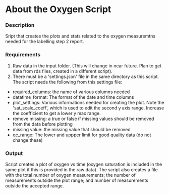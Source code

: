 About the Oxygen Script
==========================================================================

### Description ###
Sript that creates the plots and stats related to the oxygen measuremtns needed
for the labelling step 2 report.

### Requirements ###
1. Raw data in the input folder. (This will change in near future. Plan to get
data from rds files, created in a different script).
2. There must be a 'settings.json' file in the same directory as this script.
The script needs the following from this settings file:
- required_columns: the name of various columns needed
- datatime_format: The format of the date and time columns
- plot_settings: Various informations needed for creating the plot. Note the
'sat_scale_coeff', which is used to edit the second y axis range. Increase the
coefficient to get a lower y max range.
- remove missing: a true or false if missing values should be removed from the
data before plotting
- missing value: the missing value that should be removed
- qc_range: The lower and uppper limit for good quality data (do not change
these)

### Output ###
Script creates a plot of oxygen vs time (oxygen saturation is included
in the same plot if this is provided in the raw data). The script also creates
a file with the total number of oxygen measurements; the number of measurements
outside the plot range; and number of measurements outside the accepted range.